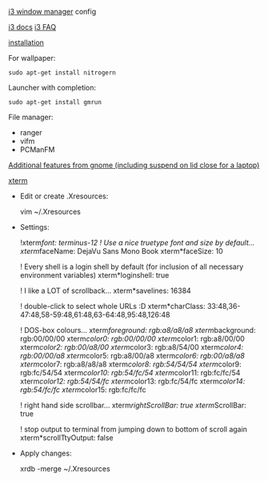 [i3 window manager](http://i3wm.org/) config

[i3 docs](http://i3wm.org/docs/)
[i3 FAQ](http://faq.i3wm.org)

[installation](http://i3wm.org/docs/repositories.html)

For wallpaper:

    sudo apt-get install nitrogern

Launcher with completion:

    sudo apt-get install gmrun

File manager:
* ranger
* vifm
* PCManFM

[Additional features from gnome (including suspend on lid close for a laptop)](http://off-topic.sardemff7.net/post/2012/06/21/About-the-GNOME-features-in-an-alternative-environment)

[xterm](http://scarygliders.net/2011/12/01/customize-xterm-the-original-and-best-terminal)

* Edit or create .Xresources:


    vim ~/.Xresources

* Settings:


    !xterm*font: terminus-12
    ! Use a nice truetype font and size by default...
    xterm*faceName: DejaVu Sans Mono Book
    xterm*faceSize: 10

    ! Every shell is a login shell by default (for inclusion of all necessary environment variables)
    xterm*loginshell: true

    ! I like a LOT of scrollback...
    xterm*savelines: 16384

    ! double-click to select whole URLs :D
    xterm*charClass: 33:48,36-47:48,58-59:48,61:48,63-64:48,95:48,126:48

    ! DOS-box colours...
    xterm*foreground: rgb:a8/a8/a8
    xterm*background: rgb:00/00/00
    xterm*color0: rgb:00/00/00
    xterm*color1: rgb:a8/00/00
    xterm*color2: rgb:00/a8/00
    xterm*color3: rgb:a8/54/00
    xterm*color4: rgb:00/00/a8
    xterm*color5: rgb:a8/00/a8
    xterm*color6: rgb:00/a8/a8
    xterm*color7: rgb:a8/a8/a8
    xterm*color8: rgb:54/54/54
    xterm*color9: rgb:fc/54/54
    xterm*color10: rgb:54/fc/54
    xterm*color11: rgb:fc/fc/54
    xterm*color12: rgb:54/54/fc
    xterm*color13: rgb:fc/54/fc
    xterm*color14: rgb:54/fc/fc
    xterm*color15: rgb:fc/fc/fc

    ! right hand side scrollbar...
    xterm*rightScrollBar: true
    xterm*ScrollBar: true

    ! stop output to terminal from jumping down to bottom of scroll again
    xterm*scrollTtyOutput: false

* Apply changes:


    xrdb -merge ~/.Xresources
